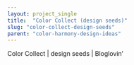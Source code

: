 ```yaml
---
layout: project_single
title:  "Color Collect (design seeds)"
slug: "color-collect-design-seeds"
parent: "color-harmony-design-ideas"
---
```

Color Collect | design seeds | Bloglovin’